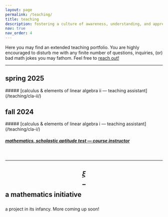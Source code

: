 ```yaml
---
layout: page
permalink: /teaching/
title: teaching
description: fostering a culture of awareness, understanding, and appreciation of mathematics, one step at a time.
nav: true
nav_order: 4
---
```


Here you may find an extended teaching portfolio. You are highly encouraged to disturb me with any finite number of questions, inquiries, (or) bad math jokes you may fathom. Feel free to [reach out!](/assets/pdf/pdf.pdf)


<!--
<div style="margin-top: 10px;"></div>
... and always remember, 

<div style="text-align: center; font-style: italic;">
it is not possible to truly appreciate mathematics without an eager and questioning mind and a spirit that is not afraid to experiment, to make mistakes and profit from them, to accept frustration and persevere to the ultimate triumph. Those who are able to cultivate these qualities will find themselves richly rewarded, both in their study of mathematics and their appreciation of all that life has to offer.
</div>
<div style="margin-top: 5px;"></div>
<span style="float:right; font-size: 1em;"> — Joseph H. Silverman </span> 
<br>
-->

---

<div style="margin-top: 10px;"></div>

## spring 2025
<div style="margin-top: 15px;"></div>
##### [calculus & elements of linear algebra ii — teaching assistant](/teaching/cla-ii/)

<div style="margin-top: 30px;"></div>

## fall 2024
<div style="margin-top: 15px;"></div>
##### [calculus & elements of linear algebra i — teaching assistant](/teaching/cla-i/)

<div style="margin-top: 10px;"></div>

##### [mathematics, scholastic aptitude test — course instructor](/teaching/sat-maths/)

<br>

---


## [$$\xi$$](https://en.wikipedia.org/wiki/Xi_(letter)) $$ - $$ a mathematics initiative

<div style="margin-top: 25px;"></div>

a project in its infancy. More coming up soon!


<!--

 $$\xi$$ is a mathematician who likes to explain things to his math buddies. This is often accompanied with cool math stories and bad math jokes, which are his particularly strong point.

 <iframe width="702" height="395" src="https://www.youtube.com/embed/XTsmGhkE0Iw?list=PLhlv6EGXAvX_sfF2tyf5nQdNAH5UGx3pE" title="Question 4  - 2D" frameborder="0" allow="accelerometer; autoplay; clipboard-write; encrypted-media; gyroscope; picture-in-picture; web-share" referrerpolicy="strict-origin-when-cross-origin" allowfullscreen></iframe> -->


